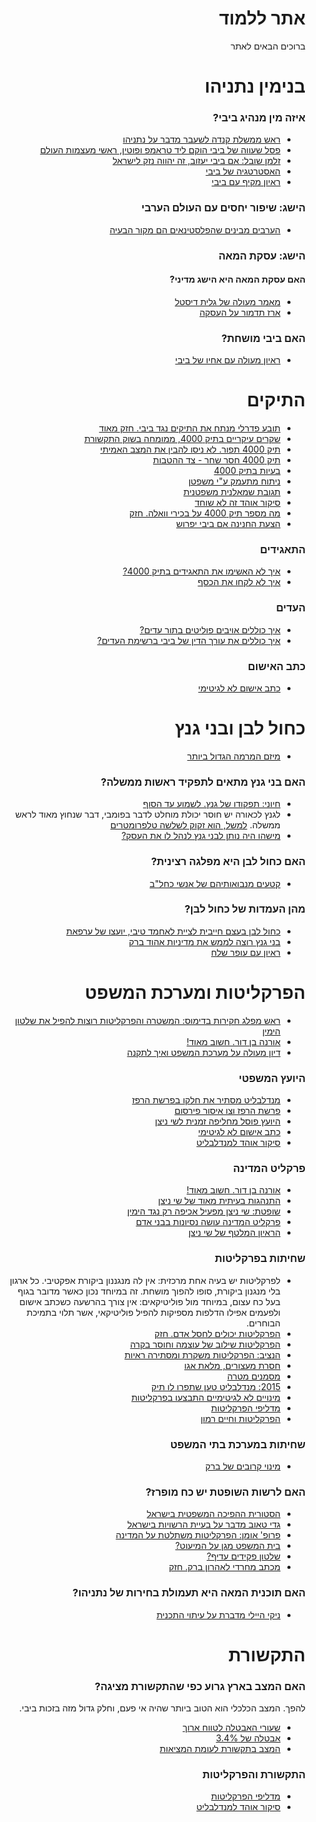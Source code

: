 <div dir="rtl" markdown="1">

# אתר ללמוד

ברוכים הבאים לאתר

# בנימין נתניהו

### איזה מין מנהיג ביבי?

* [ראש ממשלת קנדה לשעבר מדבר על נתניהו](https://twitter.com/Lidar_Yarin/status/1220808197730074626?s=20)
* [פסל שעווה של ביבי הוקם ליד טראמפ ופוטין, ראשי מעצמות העולם](https://twitter.com/mohsaud08/status/1221805017172271104?s=20)
* [זלמן שובל: אם ביבי יעזוב, זה יהווה נזק לישראל](https://www.facebook.com/permalink.php?story_fbid=2264143550552173&id=100008696496760)
* [האסטרטגיה של ביבי](https://www.israelhayom.co.il/opinion/729247)
* [ראיון מקיף עם ביבי](https://www.facebook.com/watch/?ref=saved&v=487870205459997)

### הישג: שיפור יחסים עם העולם הערבי

* [הערבים מבינים שהפלסטינאים הם מקור הבעיה](https://twitter.com/ManaOfir/status/1223225888961187840)

### הישג: עסקת המאה

#### האם עסקת המאה היא הישג מדיני?

* [מאמר מעולה של גלית דיסטל](https://www.facebook.com/galit.distalatbaryan/posts/2523752181085960)
* [ארז תדמור על העסקה](https://www.facebook.com/erez.tadmor.9/posts/10156773614312109)

### האם ביבי מושחת?

* [ראיון מעולה עם אחיו של ביבי](https://www.israelhayom.co.il/article/721005?fbclid=IwAR1RnOgNo2kTV-RB6Ld5yThj0febm6Vb3lJF-6yjULFwxniel_2b7g6j2lQ)

# התיקים

* [תובע פדרלי מנתח את התיקים נגד ביבי. חזק מאוד](https://www.0404.co.il/?p=517590)
* [שקרים עיקריים בתיק 4000, ממומחה בשוק התקשורת](https://www.facebook.com/permalink.php?story_fbid=2210744375892091&id=100008696496760)
* [תיק 4000 תפור. לא ניסו להבין את המצב האמיתי](https://www.telecomnews.co.il/%D7%A1%D7%95%D7%93%D7%95%D7%AA-%D7%95%D7%A9%D7%A7%D7%A8%D7%99%D7%9D-%D7%91%D7%A4%D7%A8%D7%A7%D7%9C%D7%99%D7%98%D7%95%D7%AA-%D7%95%D7%94%D7%99%D7%95%D7%A2%D7%9E-%D7%A9-%D7%9E%D7%99-%D7%94%D7%99%D7%94-%D7%91-%D7%A0%D7%99%D7%92%D7%95%D7%93-%D7%A2%D7%A0%D7%99%D7%99%D7%A0%D7%99%D7%9D-%D7%91%D7%AA%D7%99%D7%A7-4000.html)
* [תיק 4000 חסר שחר - צד ההטבות](https://www.facebook.com/bookfaceaddress/posts/10221178526835767)
* [בעיות בתיק 4000](https://www.facebook.com/galit.distalatbaryan/posts/2410553992405780)
* [ניתוח מתעמק ע"י משפטן](https://borrer.co.il/article/?fbclid=IwAR3_CPlA-J84UmJQnXIDRUVJYSOpaVYr2DrGMoFFgrfMZbR47FROWBriLGM)
* [תגובת שמאלנית משפטנית](https://www.facebook.com/galgura/posts/2474931346111707)
* [סיקור אוהד זה לא שוחד](https://www.globes.co.il/news/article.aspx?did=1001307983#utm_source=RSS)
* [מה מספר תיק 4000 על בכירי וואלה. חזק](https://www.makorrishon.co.il/magazine/dyukan/187123/)
* [הצעת החנינה אם ביבי יפרוש](https://www.facebook.com/permalink.php?story_fbid=2219486451684550&id=100008696496760)

### התאגידים

* [איך לא האשימו את התאגידים בתיק 4000?](https://www.youtube.com/watch?v=n1HG0dKhK20&fbclid=IwAR3V1WhFxQLL8NMvuv-wB8TqO5UpLxch_7Yu9CjFg4ceOmwJeLAGGqbCyaE)
* [איך לא לקחו את הכסף](https://www.facebook.com/TalOr314/posts/2349165085394790)

### העדים
* [איך כוללים אויבים פוליטים בתור עדים?](https://www.facebook.com/permalink.php?story_fbid=2217751151858080&id=100008696496760)
* [איך כוללים את עורך הדין של ביבי ברשימת העדים?](https://www.facebook.com/permalink.php?story_fbid=2217550305211498&id=100008696496760)

### כתב האישום
* [כתב אישום לא לגיטימי](https://twitter.com/GadiTaub1/status/1223125369487810560)

# כחול לבן ובני גנץ

* [מיזם המרמה הגדול ביותר](https://www.maariv.co.il/journalists/Article-721410)

### האם בני גנץ מתאים לתפקיד ראשות ממשלה?
    
* [חיוני: תפקודו של גנץ. לשמוע עד הסוף](https://www.facebook.com/GaleyIsrael/videos/369660013721104/)
* לגנץ לכאורה יש חוסר יכולת מוחלט לדבר בפומבי, דבר שנחוץ מאוד לראש ממשלה.
[למשל, הוא זקוק לשלשה טלפרומטרים](https://twitter.com/nachi_z9/status/1221154666085539840?s=20)
* [מישהו היה נותן לבני גנץ לנהל לו את העסק?](https://www.0404.co.il/?p=530141&fbclid=IwAR0K4p4gv9veqg1yBstEYXCx9dy-EG3nbmosP_qlEcJHCcmuT6aYNtqH2HY)

### האם כחול לבן היא מפלגה רצינית?

* [קטעים מנבואותיהם של אנשי כחל"ב](https://www.facebook.com/watch/?v=553520195237470)

### מהן העמדות של כחול לבן?

* [כחול לבן בעצם חייבית לציית לאחמד טיבי, יועצו של ערפאת](https://twitter.com/netanyahu/status/1216723202682105857)
* [בני גנץ רוצה לממש את מדיניות אהוד ברק](https://twitter.com/GuyCamelmacher/status/1220095015134879753)
* [ראיון עם עופר שלח](https://www.facebook.com/erez.tadmor.9/videos/10156651415852109/)

# הפרקליטות ומערכת המשפט

* [ראש מפלג חקירות בדימוס: המשטרה והפרקליטות רוצות להפיל את שלטון הימין](https://mida.org.il/2017/08/08/%D7%A8%D7%90%D7%A9-%D7%9E%D7%A4%D7%9C%D7%92-%D7%97%D7%A7%D7%99%D7%A8%D7%95%D7%AA-%D7%91%D7%93%D7%99%D7%9E%D7%95%D7%A1-%D7%94%D7%9E%D7%A9%D7%98%D7%A8%D7%94-%D7%95%D7%94%D7%A4%D7%A8%D7%A7%D7%9C%D7%99/?fbclid=IwAR0lSK2aGMn4-rm-qxtLkeBO4MI7m_BZQGj2WFM4mmiNO_2KXti0eTFGbxQ)
* [אורנה בן דור. חשוב מאוד!](https://www.youtube.com/watch?time_continue=27&v=mBq89GBHs5g&feature=emb_logo)
* [דיון מעולה על מערכת המשפט ואיך לתקנה](https://www.facebook.com/tzir60/videos/2584201028572385/)

### היועץ המשפטי

* [מנדלבליט מסתיר את חלקו בפרשת הרפז](https://www.facebook.com/permalink.php?story_fbid=2237202836579578&id=100008696496760)
* [פרשת הרפז וצו איסור פירסום](https://www.facebook.com/TalOr314/posts/2354275401550425)
* [היועץ פוסל מחליפה זמנית לשי ניצן](https://www.facebook.com/kinneret.barashi/posts/10221707975355086)
* [כתב אישום לא לגיטימי](https://twitter.com/GadiTaub1/status/1223125369487810560)
* [סיקור אוהד למנדלבליט](https://www.facebook.com/permalink.php?story_fbid=2221733214793207&id=100008696496760)

### פרקליט המדינה

* [אורנה בן דור. חשוב מאוד!](https://www.youtube.com/watch?time_continue=27&v=mBq89GBHs5g&feature=emb_logo)
* [התנהגות בעיתית מאוד של שי ניצן](https://www.maariv.co.il/journalists/Article-731024)
* [שופטת: שי ניצן מפעיל אכיפה רק נגד הימין](https://www.makorrishon.co.il/nrg/online/1/ART2/621/116.html)
* [פרקליט המדינה עושה נסיונות בבני אדם](https://www.xn--7dbl2a.com/2019/07/26/%D7%91%D7%95%D7%A2%D7%96-%D7%A1%D7%A0%D7%92%D7%A8%D7%95-%D7%A4%D7%A8%D7%A7%D7%9C%D7%99%D7%98-%D7%94%D7%9E%D7%93%D7%99%D7%A0%D7%94-%D7%A2%D7%95%D7%A9%D7%94-%D7%A0%D7%99/?fbclid=IwAR1c7yQT68qgK9U8s57lElAu8pkzAU_Uv2Lw1NwytCvSsGfRow3eEt8ts2Q#sthash.32SIu07e.D3bXD96f.dpbs)
* [הראיון המלטף של שי ניצן](https://www.facebook.com/permalink.php?story_fbid=2227556317544230&id=100008696496760)

### שחיתות בפרקליטות

* לפרקליטות יש בעיה אחת מרכזית: אין לה מנגננון ביקורת אפקטיבי.
כל ארגון בלי מנגנון ביקורת, סופו להפוך מושחת.
זה במיוחד נכון כאשר מדובר בגוף בעל כח עצום, במיוחד מול פוליטיקאים:
אין צורך בהרשעה כשכתב אישום ולפעמים אפילו הדלפות מספיקות להפיל פוליטיקאי,
אשר תלוי בתמיכת הבוחרים.
* [הפרקליטות יכולים לחסל אדם. חזק](https://www.facebook.com/shuki.mishol/videos/10221105933782359/)
* [הפרקליטות שילוב של עוצמה וחוסר בקרה](https://www.maariv.co.il/journalists/Article-732356?fbclid=IwAR1_2r1KcOBL_sOyDvm5R0bQ7sCXq5v1-LPI6SkUNoQjl6L_pyzZWjqO8-A)
* [הנציב: הפרקליטות משקרת ומסתירה ראיות](https://www.globes.co.il/news/article.aspx?did=1001279192)
* [חסרת מעצורים, מלאת אגו](https://www.globes.co.il/news/article.aspx?did=1000583856)
* [מסמנים מטרה](https://www.facebook.com/avi.weissmsc/posts/10158099336785312)
* [2015: מנדלבליט טען שתפרו לו תיק](https://www.maariv.co.il/news/law/Article-691524)
* [מינויים לא לגיטימיים התבצעו בפרקליטות](https://www.facebook.com/permalink.php?story_fbid=2240866776213184&id=100008696496760)
* [מדליפי הפרקליטות](https://www.facebook.com/permalink.php?story_fbid=2221733214793207&id=100008696496760)
* [הפרקליטות וחיים רמון](https://www.facebook.com/bar.shlush.1/posts/3451261461580586)

### שחיתות במערכת בתי המשפט

* [מינוי קרובים של ברק](https://www.facebook.com/permalink.php?story_fbid=2219134361719759&id=100008696496760)

### האם לרשות השופטת יש כח מופרז?

* [הסטורית ההפיכה המשפטית בישראל](https://www.facebook.com/bookfaceaddress/posts/10221337580932020)
* [גדי טאוב מדבר על בעיית הרשויות בישראל](https://www.facebook.com/watch/?v=500227153943077)
* [פרופ' אומן: הפרקליטות משתלטת על המדינה](https://www.israelhayom.co.il/article/712971?fbclid=IwAR3160t8J96WXXAEmZTsz-KLXNvFSO_8uwoMeB-j3bFqKVXeQaMKjgQ7s2s)
* [בית המשפט מגן על המיעוט?](https://www.facebook.com/bookfaceaddress/posts/10221285775596919)
* [שלטון פקידים עדיף?](https://www.facebook.com/adi.benhur.35/posts/533133647526921)
* [מכתב מחרדי לאהרון ברק. חזק](https://www.facebook.com/simcha.rothman/posts/10157705995869709)

### האם תוכנית המאה היא תעמולת בחירות של נתניהו?
    
* [ניקי היילי מדברת על עיתוי התכנית](https://twitter.com/MiriBarbi/status/1221472092417396738?s=20)

# התקשורת

### האם המצב בארץ גרוע כפי שהתקשורת מציגה?

להפך. המצב הכלכלי הוא הטוב ביותר שהיה אי פעם,
וחלק גדול מזה בזכות ביבי.

* [שעורי האבטלה לטווח ארוך](https://twitter.com/LiberalRiWo/status/1221487495386488832?s=20)
* [אבטלה של 3.4%](https://www.globes.co.il/news/article.aspx?did=1001316761)
* [המצב בתקשורת לעומת המציאות](https://www.facebook.com/watch/?v=2312068642231275)

### התקשורת והפרקליטות

* [מדליפי הפרקליטות](https://www.facebook.com/permalink.php?story_fbid=2221733214793207&id=100008696496760)
* [סיקור אוהד למנדלבליט](https://www.facebook.com/permalink.php?story_fbid=2221733214793207&id=100008696496760)

</div>
